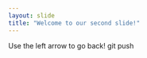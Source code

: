 ```yaml
---
layout: slide
title: "Welcome to our second slide!"
---
```

Use the left arrow to go back! git push 